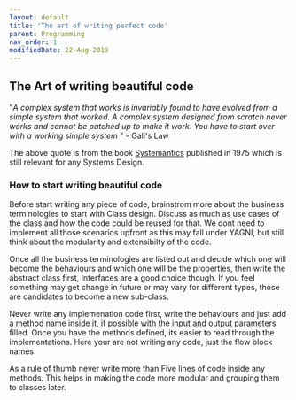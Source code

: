 ```yaml
---
layout: default
title: 'The art of writing perfect code'
parent: Programming
nav_order: 1
modifiedDate: 22-Aug-2019
---
```

## The Art of writing beautiful code

&quot;*A complex system that works is invariably found to have evolved from a simple system that worked. A complex system designed from scratch never works and cannot be patched up to make it work. You have to start over with a working simple system* &quot; - Gall's Law

The above quote is from the book [Systemantics](https://www.amazon.in/gp/product/B00AK1BIDM/ref=as_li_tl?ie=UTF8&camp=3638&creative=24630&creativeASIN=B00AK1BIDM&linkCode=as2&tag=adyarcafe-21&linkId=c59100aa2917a653ce6d12b31f9de5ff) published in 1975 which is still relevant for any Systems Design.

### How to start writing beautiful code

Before start writing any piece of code, brainstrom more about the business terminologies to start with Class design. Discuss as much as use cases of the class and how the code could be reused for that. We dont need to implement all those scenarios upfront as this may fall under YAGNI, but still think about the modularity and extensibilty of the code.

Once all the business terminologies are listed out and decide which one will become the behaviours and which one will be the properties, then write the abstract class first, Interfaces are a good choice though.
If you feel something may get change in future or may vary for different types, those are candidates to become a new sub-class.

Never write any implemenation code first, write the behaviours and just add a method name inside it, if possible with the input and output parameters filled. Once you have the methods defined, its easier to read through the implementations. Here your are not writing any code, just the flow block names.

As a rule of thumb never write more than Five lines of code inside any methods. This helps in making the code more modular and grouping them to classes later.
